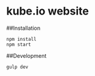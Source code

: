 kube.io website
===============

##Installation
```
npm install
npm start
```
##Development
```
gulp dev
```
